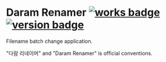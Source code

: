 ﻿Daram Renamer [![works badge](https://cdn.rawgit.com/nikku/works-on-my-machine/v0.2.0/badge.svg)](https://github.com/nikku/works-on-my-machine) [![version badge](https://img.shields.io/badge/version-3.30-green.svg)](https://shields.io)
==============
Filename batch change application.

"다람 리네이머" and "Daram Renamer" is official conventions.
